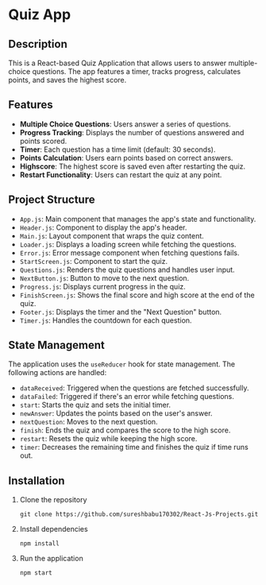 # Quiz App

## Description

This is a React-based Quiz Application that allows users to answer multiple-choice questions. The app features a timer, tracks progress, calculates points, and saves the highest score.

## Features

- **Multiple Choice Questions**: Users answer a series of questions.
- **Progress Tracking**: Displays the number of questions answered and points scored.
- **Timer**: Each question has a time limit (default: 30 seconds).
- **Points Calculation**: Users earn points based on correct answers.
- **Highscore**: The highest score is saved even after restarting the quiz.
- **Restart Functionality**: Users can restart the quiz at any point.

## Project Structure

- `App.js`: Main component that manages the app's state and functionality.
- `Header.js`: Component to display the app's header.
- `Main.js`: Layout component that wraps the quiz content.
- `Loader.js`: Displays a loading screen while fetching the questions.
- `Error.js`: Error message component when fetching questions fails.
- `StartScreen.js`: Component to start the quiz.
- `Questions.js`: Renders the quiz questions and handles user input.
- `NextButton.js`: Button to move to the next question.
- `Progress.js`: Displays current progress in the quiz.
- `FinishScreen.js`: Shows the final score and high score at the end of the quiz.
- `Footer.js`: Displays the timer and the "Next Question" button.
- `Timer.js`: Handles the countdown for each question.

## State Management

The application uses the `useReducer` hook for state management. The following actions are handled:

- `dataReceived`: Triggered when the questions are fetched successfully.
- `dataFailed`: Triggered if there's an error while fetching questions.
- `start`: Starts the quiz and sets the initial timer.
- `newAnswer`: Updates the points based on the user's answer.
- `nextQuestion`: Moves to the next question.
- `finish`: Ends the quiz and compares the score to the high score.
- `restart`: Resets the quiz while keeping the high score.
- `timer`: Decreases the remaining time and finishes the quiz if time runs out.

## Installation

1. Clone the repository
    ```
    git clone https://github.com/sureshbabu170302/React-Js-Projects.git
    ```
2. Install dependencies
    ```
    npm install
    ```
3. Run the application
    ```
    npm start
    ```

